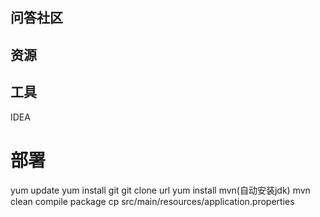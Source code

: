 ## 问答社区
## 资源

## 工具
IDEA

# 部署
yum update
yum install git
git clone url
yum install mvn(自动安装jdk)
mvn clean compile package
cp src/main/resources/application.properties 